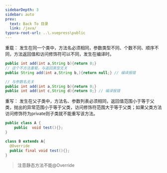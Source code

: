 ```yaml
---
sidebarDepth: 3
sidebar: auto
prev:
  text: Back To 目录
  link: /java/
typora-root-url: ..\.vuepress\public
---
```






重载： 发生在同一个类中，方法名必须相同，参数类型不同、个数不同、顺序不同，方法返回值和访问修饰符可以不同，发生在编译时。  

```java
public int add(int a,String b){return 0;}
// 这个不方法重载，与返回类型无关
public String add(int a,String b,){return null;} // 编译报错
```

```java
// 与参数名无关
public int add(int a,String b){return 0;}
public int add(int c,String d){return 0;} // 编译报错
```

重写： 发生在父子类中，方法名、参数列表必须相同，返回值范围小于等于父类，抛出的异常范围小于等于父类，访问修饰符范围大于等于父类；如果父类方法访问修饰符为private则子类就不能重写该方法。



```java
public class A {
    public  void test(){};
}

class B extends A{
  @Override
  public final void test(){};  
}
```

> 注意静态方法不能@Override
